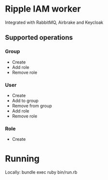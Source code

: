 # Ripple IAM worker

Integrated with RabbitMQ, Airbrake and Keycloak

## Supported operations

### Group

- Create
- Add role
- Remove role

### User

- Create
- Add to group
- Remove from group
- Add role
- Remove role

### Role

- Create

# Running

Locally: bundle exec ruby bin/run.rb
